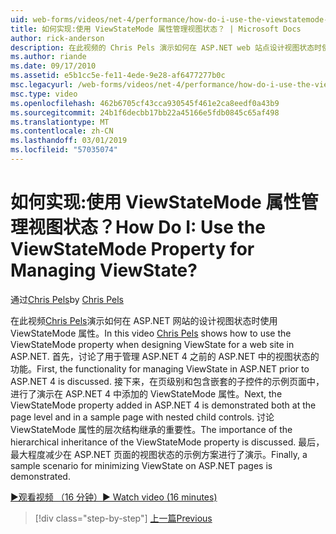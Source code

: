 ```yaml
---
uid: web-forms/videos/net-4/performance/how-do-i-use-the-viewstatemode-property-for-managing-viewstate
title: 如何实现:使用 ViewStateMode 属性管理视图状态？ | Microsoft Docs
author: rick-anderson
description: 在此视频的 Chris Pels 演示如何在 ASP.NET web 站点设计视图状态时使用 ViewStateMode 属性。
ms.author: riande
ms.date: 09/17/2010
ms.assetid: e5b1cc5e-fe11-4ede-9e28-af6477277b0c
msc.legacyurl: /web-forms/videos/net-4/performance/how-do-i-use-the-viewstatemode-property-for-managing-viewstate
msc.type: video
ms.openlocfilehash: 462b6705cf43cca930545f461e2ca8eedf0a43b9
ms.sourcegitcommit: 24b1f6decbb17bb22a45166e5fdb0845c65af498
ms.translationtype: MT
ms.contentlocale: zh-CN
ms.lasthandoff: 03/01/2019
ms.locfileid: "57035074"
---
```

<a name="how-do-i-use-the-viewstatemode-property-for-managing-viewstate"></a><span data-ttu-id="c38b3-104">如何实现:使用 ViewStateMode 属性管理视图状态？</span><span class="sxs-lookup"><span data-stu-id="c38b3-104">How Do I: Use the ViewStateMode Property for Managing ViewState?</span></span>
====================
<span data-ttu-id="c38b3-105">通过[Chris Pels](https://twitter.com/chrispels)</span><span class="sxs-lookup"><span data-stu-id="c38b3-105">by [Chris Pels](https://twitter.com/chrispels)</span></span>

<span data-ttu-id="c38b3-106">在此视频[Chris Pels](http://www.idevtech.com)演示如何在 ASP.NET 网站的设计视图状态时使用 ViewStateMode 属性。</span><span class="sxs-lookup"><span data-stu-id="c38b3-106">In this video [Chris Pels](http://www.idevtech.com) shows how to use the ViewStateMode property when designing ViewState for a web site in ASP.NET.</span></span> <span data-ttu-id="c38b3-107">首先，讨论了用于管理 ASP.NET 4 之前的 ASP.NET 中的视图状态的功能。</span><span class="sxs-lookup"><span data-stu-id="c38b3-107">First, the functionality for managing ViewState in ASP.NET prior to ASP.NET 4 is discussed.</span></span> <span data-ttu-id="c38b3-108">接下来，在页级别和包含嵌套的子控件的示例页面中，进行了演示在 ASP.NET 4 中添加的 ViewStateMode 属性。</span><span class="sxs-lookup"><span data-stu-id="c38b3-108">Next, the ViewStateMode property added in ASP.NET 4 is demonstrated both at the page level and in a sample page with nested child controls.</span></span> <span data-ttu-id="c38b3-109">讨论 ViewStateMode 属性的层次结构继承的重要性。</span><span class="sxs-lookup"><span data-stu-id="c38b3-109">The importance of the hierarchical inheritance of the ViewStateMode property is discussed.</span></span> <span data-ttu-id="c38b3-110">最后，最大程度减少在 ASP.NET 页面的视图状态的示例方案进行了演示。</span><span class="sxs-lookup"><span data-stu-id="c38b3-110">Finally, a sample scenario for minimizing ViewState on ASP.NET pages is demonstrated.</span></span>

[<span data-ttu-id="c38b3-111">&#9654;观看视频 （16 分钟）</span><span class="sxs-lookup"><span data-stu-id="c38b3-111">&#9654; Watch video (16 minutes)</span></span>](https://channel9.msdn.com/Blogs/ASP-NET-Site-Videos/how-do-i-use-the-viewstatemode-property-for-managing-viewstate)

> [!div class="step-by-step"]
> [<span data-ttu-id="c38b3-112">上一篇</span><span class="sxs-lookup"><span data-stu-id="c38b3-112">Previous</span></span>](aspnet-4-quick-hit-easy-state-compression.md)
